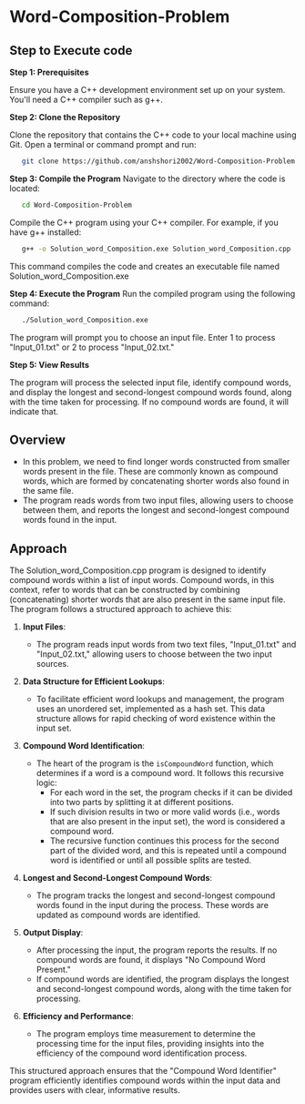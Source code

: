# Word-Composition-Problem
## Step to Execute code
**Step 1: Prerequisites**

Ensure you have a C++ development environment set up on your system. You'll need a C++ compiler such as g++.

**Step 2: Clone the Repository**

Clone the repository that contains the C++ code to your local machine using Git. Open a terminal or command prompt and run:
```bash
   git clone https://github.com/anshshori2002/Word-Composition-Problem.git
```
**Step 3: Compile the Program**
Navigate to the directory where the code is located:
```bash
   cd Word-Composition-Problem
```
Compile the C++ program using your C++ compiler. For example, if you have g++ installed:
```bash
   g++ -o Solution_word_Composition.exe Solution_word_Composition.cpp
```
This command compiles the code and creates an executable file named Solution_word_Composition.exe

**Step 4: Execute the Program**
Run the compiled program using the following command:
```bash
   ./Solution_word_Composition.exe
```
The program will prompt you to choose an input file. Enter 1 to process "Input_01.txt" or 2 to process "Input_02.txt."

**Step 5: View Results**

The program will process the selected input file, identify compound words, and display the longest and second-longest compound words found, along with the time taken for processing. If no compound words are found, it will indicate that.

## Overview 
 -  In this problem, we need to find longer words constructed from smaller words present in the file. These are commonly known as compound words, which are formed by concatenating shorter words also found in the same file.
 -  The program reads words from two input files, allowing users to choose between them, and reports the longest and second-longest compound words found in the input.
   
## Approach

The Solution_word_Composition.cpp program is designed to identify compound words within a list of input words. Compound words, in this context, refer to words that can be constructed by combining (concatenating) shorter words that are also present in the same input file. The program follows a structured approach to achieve this:

1. **Input Files**:
   - The program reads input words from two text files, "Input_01.txt" and "Input_02.txt," allowing users to choose between the two input sources.

2. **Data Structure for Efficient Lookups**:
   - To facilitate efficient word lookups and management, the program uses an unordered set, implemented as a hash set. This data structure allows for rapid checking of word existence within the input set.

3. **Compound Word Identification**:
   - The heart of the program is the `isCompoundWord` function, which determines if a word is a compound word. It follows this recursive logic:
     - For each word in the set, the program checks if it can be divided into two parts by splitting it at different positions.
     - If such division results in two or more valid words (i.e., words that are also present in the input set), the word is considered a compound word.
     - The recursive function continues this process for the second part of the divided word, and this is repeated until a compound word is identified or until all possible splits are tested.

4. **Longest and Second-Longest Compound Words**:
   - The program tracks the longest and second-longest compound words found in the input during the process. These words are updated as compound words are identified.

5. **Output Display**:
   - After processing the input, the program reports the results. If no compound words are found, it displays "No Compound Word Present."
   - If compound words are identified, the program displays the longest and second-longest compound words, along with the time taken for processing.

6. **Efficiency and Performance**:
   - The program employs time measurement to determine the processing time for the input files, providing insights into the efficiency of the compound word identification process.

This structured approach ensures that the "Compound Word Identifier" program efficiently identifies compound words within the input data and provides users with clear, informative results.

